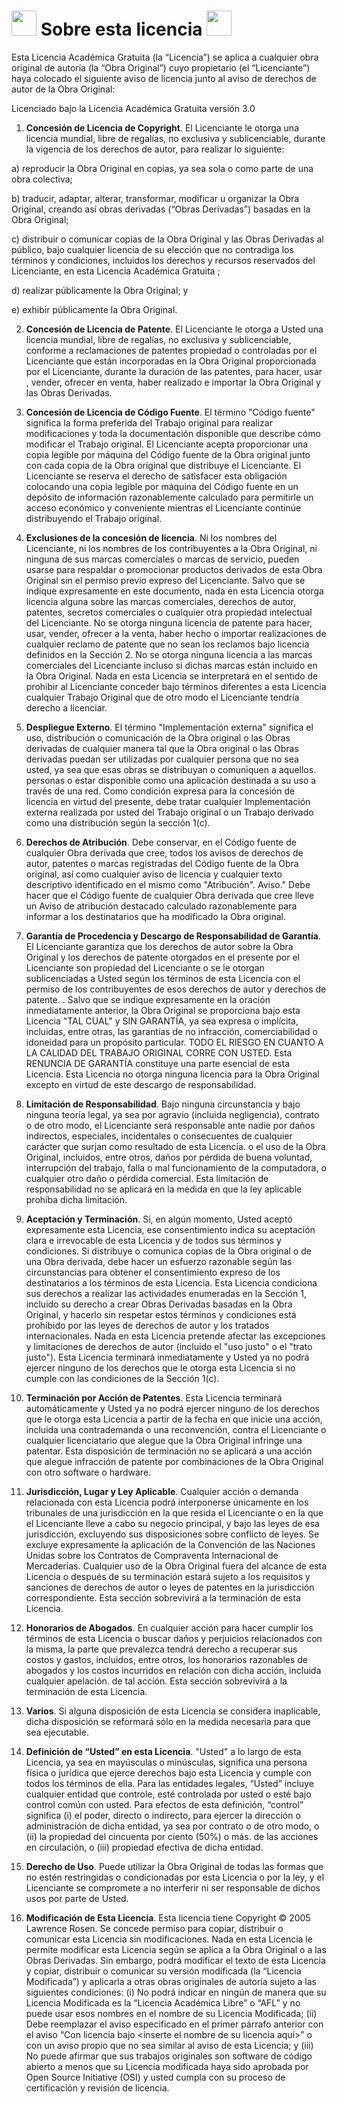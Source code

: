 # <img src="https://github.com/jcorrean/UnisabanaMetaAnalysis/blob/main/pngs/Open_Source_Initiative.png" width="40"/> Sobre esta licencia <img src="https://github.com/jcorrean/UnisabanaMetaAnalysis/blob/main/pngs/Open_Source_Initiative.png" width="40"/>

Esta Licencia Académica Gratuita (la “Licencia”) se aplica a cualquier obra original de autoría (la “Obra Original”) cuyo propietario (el “Licenciante”) haya colocado el siguiente aviso de licencia junto al aviso de derechos de autor de la Obra Original:

Licenciado bajo la Licencia Académica Gratuita versión 3.0

1) **Concesión de Licencia de Copyright**. El Licenciante le otorga una licencia mundial, libre de regalías, no exclusiva y sublicenciable, durante la vigencia de los derechos de autor, para realizar lo siguiente:

a) reproducir la Obra Original en copias, ya sea sola o como parte de una obra colectiva;

b) traducir, adaptar, alterar, transformar, modificar u organizar la Obra Original, creando así obras derivadas (“Obras Derivadas”) basadas en la Obra Original;

c) distribuir o comunicar copias de la Obra Original y las Obras Derivadas al público, bajo cualquier licencia de su elección que no contradiga los términos y condiciones, incluidos los derechos y recursos reservados del Licenciante, en esta Licencia Académica Gratuita ;

d) realizar públicamente la Obra Original; y

e) exhibir públicamente la Obra Original.

2) **Concesión de Licencia de Patente**. El Licenciante le otorga a Usted una licencia mundial, libre de regalías, no exclusiva y sublicenciable, conforme a reclamaciones de patentes propiedad o controladas por el Licenciante que están incorporadas en la Obra Original proporcionada por el Licenciante, durante la duración de las patentes, para hacer, usar , vender, ofrecer en venta, haber realizado e importar la Obra Original y las Obras Derivadas.

3) **Concesión de Licencia de Código Fuente**. El término "Código fuente" significa la forma preferida del Trabajo original para realizar modificaciones y toda la documentación disponible que describe cómo modificar el Trabajo original. El Licenciante acepta proporcionar una copia legible por máquina del Código fuente de la Obra original junto con cada copia de la Obra original que distribuye el Licenciante. El Licenciante se reserva el derecho de satisfacer esta obligación colocando una copia legible por máquina del Código fuente en un depósito de información razonablemente calculado para permitirle un acceso económico y conveniente mientras el Licenciante continúe distribuyendo el Trabajo original.

4) **Exclusiones de la concesión de licencia**. Ni los nombres del Licenciante, ni los nombres de los contribuyentes a la Obra Original, ni ninguna de sus marcas comerciales o marcas de servicio, pueden usarse para respaldar o promocionar productos derivados de esta Obra Original sin el permiso previo expreso del Licenciante. Salvo que se indique expresamente en este documento, nada en esta Licencia otorga licencia alguna sobre las marcas comerciales, derechos de autor, patentes, secretos comerciales o cualquier otra propiedad intelectual del Licenciante. No se otorga ninguna licencia de patente para hacer, usar, vender, ofrecer a la venta, haber hecho o importar realizaciones de cualquier reclamo de patente que no sean los reclamos bajo licencia definidos en la Sección 2. No se otorga ninguna licencia a las marcas comerciales del Licenciante incluso si dichas marcas están incluido en la Obra Original. Nada en esta Licencia se interpretará en el sentido de prohibir al Licenciante conceder bajo términos diferentes a esta Licencia cualquier Trabajo Original que de otro modo el Licenciante tendría derecho a licenciar.

5) **Despliegue Externo**. El término "Implementación externa" significa el uso, distribución o comunicación de la Obra original o las Obras derivadas de cualquier manera tal que la Obra original o las Obras derivadas puedan ser utilizadas por cualquier persona que no sea usted, ya sea que esas obras se distribuyan o comuniquen a aquellos. personas o estar disponible como una aplicación destinada a su uso a través de una red. Como condición expresa para la concesión de licencia en virtud del presente, debe tratar cualquier Implementación externa realizada por usted del Trabajo original o un Trabajo derivado como una distribución según la sección 1(c).

6) **Derechos de Atribución**. Debe conservar, en el Código fuente de cualquier Obra derivada que cree, todos los avisos de derechos de autor, patentes o marcas registradas del Código fuente de la Obra original, así como cualquier aviso de licencia y cualquier texto descriptivo identificado en el mismo como "Atribución". Aviso." Debe hacer que el Código fuente de cualquier Obra derivada que cree lleve un Aviso de atribución destacado calculado razonablemente para informar a los destinatarios que ha modificado la Obra original.

7) **Garantía de Procedencia y Descargo de Responsabilidad de Garantía**. El Licenciante garantiza que los derechos de autor sobre la Obra Original y los derechos de patente otorgados en el presente por el Licenciante son propiedad del Licenciante o se le otorgan sublicenciadas a Usted según los términos de esta Licencia con el permiso de los contribuyentes de esos derechos de autor y derechos de patente. . Salvo que se indique expresamente en la oración inmediatamente anterior, la Obra Original se proporciona bajo esta Licencia "TAL CUAL" y SIN GARANTÍA, ya sea expresa o implícita, incluidas, entre otras, las garantías de no infracción, comerciabilidad o idoneidad para un propósito particular. TODO EL RIESGO EN CUANTO A LA CALIDAD DEL TRABAJO ORIGINAL CORRE CON USTED. Esta RENUNCIA DE GARANTÍA constituye una parte esencial de esta Licencia. Esta Licencia no otorga ninguna licencia para la Obra Original excepto en virtud de este descargo de responsabilidad.

8) **Limitación de Responsabilidad**. Bajo ninguna circunstancia y bajo ninguna teoría legal, ya sea por agravio (incluida negligencia), contrato o de otro modo, el Licenciante será responsable ante nadie por daños indirectos, especiales, incidentales o consecuentes de cualquier carácter que surjan como resultado de esta Licencia. o el uso de la Obra Original, incluidos, entre otros, daños por pérdida de buena voluntad, interrupción del trabajo, falla o mal funcionamiento de la computadora, o cualquier otro daño o pérdida comercial. Esta limitación de responsabilidad no se aplicará en la medida en que la ley aplicable prohíba dicha limitación.

9) **Aceptación y Terminación**. Si, en algún momento, Usted aceptó expresamente esta Licencia, ese consentimiento indica su aceptación clara e irrevocable de esta Licencia y de todos sus términos y condiciones. Si distribuye o comunica copias de la Obra original o de una Obra derivada, debe hacer un esfuerzo razonable según las circunstancias para obtener el consentimiento expreso de los destinatarios a los términos de esta Licencia. Esta Licencia condiciona sus derechos a realizar las actividades enumeradas en la Sección 1, incluido su derecho a crear Obras Derivadas basadas en la Obra Original, y hacerlo sin respetar estos términos y condiciones está prohibido por las leyes de derechos de autor y los tratados internacionales. Nada en esta Licencia pretende afectar las excepciones y limitaciones de derechos de autor (incluido el "uso justo" o el "trato justo"). Esta Licencia terminará inmediatamente y Usted ya no podrá ejercer ninguno de los derechos que le otorga esta Licencia si no cumple con las condiciones de la Sección 1(c).

10) **Terminación por Acción de Patentes**. Esta Licencia terminará automáticamente y Usted ya no podrá ejercer ninguno de los derechos que le otorga esta Licencia a partir de la fecha en que inicie una acción, incluida una contrademanda o una reconvención, contra el Licenciante o cualquier licenciatario que alegue que la Obra Original infringe una patentar. Esta disposición de terminación no se aplicará a una acción que alegue infracción de patente por combinaciones de la Obra Original con otro software o hardware.

11) **Jurisdicción, Lugar y Ley Aplicable**. Cualquier acción o demanda relacionada con esta Licencia podrá interponerse únicamente en los tribunales de una jurisdicción en la que resida el Licenciante o en la que el Licenciante lleve a cabo su negocio principal, y bajo las leyes de esa jurisdicción, excluyendo sus disposiciones sobre conflicto de leyes. Se excluye expresamente la aplicación de la Convención de las Naciones Unidas sobre los Contratos de Compraventa Internacional de Mercaderías. Cualquier uso de la Obra Original fuera del alcance de esta Licencia o después de su terminación estará sujeto a los requisitos y sanciones de derechos de autor o leyes de patentes en la jurisdicción correspondiente. Esta sección sobrevivirá a la terminación de esta Licencia.

12) **Honorarios de Abogados**. En cualquier acción para hacer cumplir los términos de esta Licencia o buscar daños y perjuicios relacionados con la misma, la parte que prevalezca tendrá derecho a recuperar sus costos y gastos, incluidos, entre otros, los honorarios razonables de abogados y los costos incurridos en relación con dicha acción, incluida cualquier apelación. de tal acción. Esta sección sobrevivirá a la terminación de esta Licencia.

13) **Varios**. Si alguna disposición de esta Licencia se considera inaplicable, dicha disposición se reformará sólo en la medida necesaria para que sea ejecutable.

14) **Definición de “Usted” en esta Licencia**. "Usted" a lo largo de esta Licencia, ya sea en mayúsculas o minúsculas, significa una persona física o jurídica que ejerce derechos bajo esta Licencia y cumple con todos los términos de ella. Para las entidades legales, “Usted” incluye cualquier entidad que controle, esté controlada por usted o esté bajo control común con usted. Para efectos de esta definición, “control” significa (i) el poder, directo o indirecto, para ejercer la dirección o administración de dicha entidad, ya sea por contrato o de otro modo, o (ii) la propiedad del cincuenta por ciento (50%) o más. de las acciones en circulación, o (iii) propiedad efectiva de dicha entidad.

15) **Derecho de Uso**. Puede utilizar la Obra Original de todas las formas que no estén restringidas o condicionadas por esta Licencia o por la ley, y el Licenciante se compromete a no interferir ni ser responsable de dichos usos por parte de Usted.

16) **Modificación de Esta Licencia**. Esta licencia tiene Copyright © 2005 Lawrence Rosen. Se concede permiso para copiar, distribuir o comunicar esta Licencia sin modificaciones. Nada en esta Licencia le permite modificar esta Licencia según se aplica a la Obra Original o a las Obras Derivadas. Sin embargo, podrá modificar el texto de esta Licencia y copiar, distribuir o comunicar su versión modificada (la “Licencia Modificada”) y aplicarla a otras obras originales de autoría sujeto a las siguientes condiciones: (i) No podrá indicar en ningún de manera que su Licencia Modificada es la “Licencia Académica Libre” o “AFL” y no puede usar esos nombres en el nombre de su Licencia Modificada; (ii) Debe reemplazar el aviso especificado en el primer párrafo anterior con el aviso “Con licencia bajo <inserte el nombre de su licencia aquí>” o con un aviso propio que no sea similar al aviso de esta Licencia; y (iii) No puede afirmar que sus trabajos originales son software de código abierto a menos que su Licencia modificada haya sido aprobada por Open Source Initiative (OSI) y usted cumpla con su proceso de certificación y revisión de licencia.
